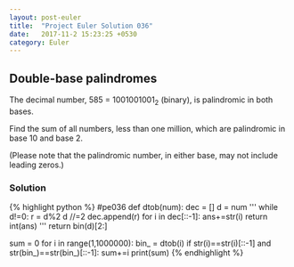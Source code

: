 ```yaml
---
layout: post-euler
title:  "Project Euler Solution 036"
date:   2017-11-2 15:23:25 +0530
category: Euler
---
```


<h2>Double-base palindromes</h2>
<div><p>The decimal number, 585 = 1001001001<sub>2</sub> (binary), is palindromic in both bases.</p><p>Find the sum of all numbers, less than one million, which are palindromic in base 10 and base 2.</p><p>(Please note that the palindromic number, in either base, may not include leading zeros.)</p></div>

### Solution

{% highlight python %}
#pe036
def dtob(num):
	dec = []
	d = num
	'''
	while d!=0:
		r = d%2
		d //=2
		dec.append(r)
	for i in dec[::-1]:
		ans+=str(i)
	return int(ans)
	'''
	return bin(d)[2:]
	
sum = 0
for i in range(1,1000000):
	bin_ = dtob(i)
	if str(i)==str(i)[::-1] and str(bin_)==str(bin_)[::-1]:
		sum+=i
print(sum)
{% endhighlight %}
